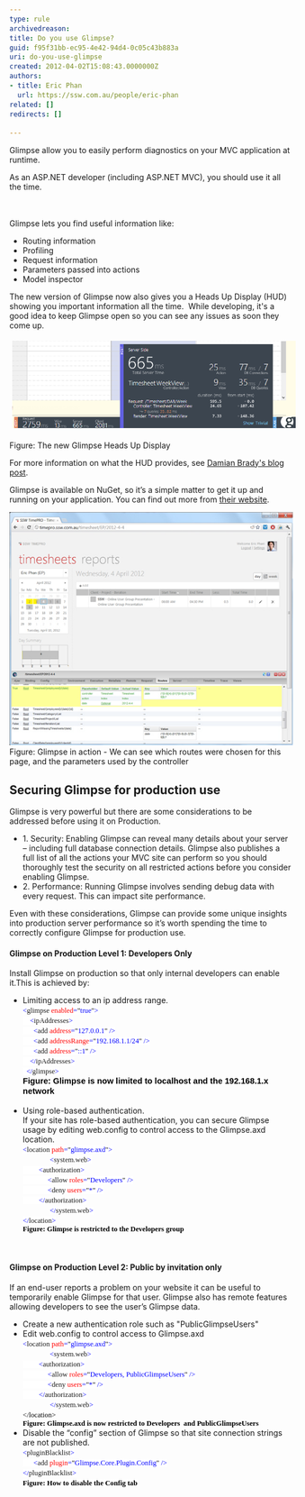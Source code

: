 ```yaml
---
type: rule
archivedreason: 
title: Do you use Glimpse?
guid: f95f31bb-ec95-4e42-94d4-0c05c43b883a
uri: do-you-use-glimpse
created: 2012-04-02T15:08:43.0000000Z
authors:
- title: Eric Phan
  url: https://ssw.com.au/people/eric-phan
related: []
redirects: []

---
```



Glimpse allow you to easily perform diagnostics on your MVC application at runtime.<div>As an ASP.NET developer (including ASP.NET MVC), you should use it all the time.</div>
<br><excerpt class='endintro'></excerpt><br>
<p>Glimpse lets you find useful information like:</p>
<ul><li>Routing information</li>
<li>Profiling</li>
<li>Request information</li>
<li>Parameters passed into actions</li>
<li>Model inspector</li></ul>
<p>The new version of Glimpse now also gives you a Heads Up Display (HUD) showing you important information all the time.  While developing, it's a good idea to keep Glimpse open so you can see any issues as soon they come up.</p><p><img src="GlimpseHeadsUpDisplay.png" alt="GlimpseHeadsUpDisplay.png" style="margin:5px;width:650px;" /><br></p><p><span class="ssw-rteStyle-FigureNormal">Figure: The new Glimpse Heads Up Display</span></p><p>For more information on what the HUD provides, see <a href="http://blog.damianbrady.com.au/2013/06/12/glimpse-heads-up-display-released/">Damian Brady's blog post​</a>.</p><p>Glimpse is available on NuGet, so it’s a simple matter to get it up and running on your application. You can find out more from <a href="http://getglimpse.com/" target="_blank">their website</a>.</p>
<img class="ms-rteCustom-ImageArea" alt="glimpse.png" src="glimpse.png" /> <span class="ms-rteCustom-FigureNormal">Figure: Glimpse in action - We can see which routes were chosen for this page, and the parameters used by the controller</span><span class="ms-rteCustom-FigureNormal"></span> <h2>Securing Glimpse for production use</h2>
<p>Glimpse is very powerful but there are some considerations to be addressed before using it on Production. </p>
<ul><li>1. Security: Enabling Glimpse can reveal many details about your server – including full database connection details. Glimpse also publishes a full list of all the actions your MVC site can perform so you should thoroughly test the security on all restricted actions before you consider enabling Glimpse. </li>
<li>2. Performance: Running Glimpse involves sending debug data with every request. This can impact site performance. </li></ul>
<p>Even with these considerations, Glimpse can provide some unique insights into production server performance so it’s worth spending the time to correctly configure Glimpse for production use.</p>
<h4>Glimpse on Production Level 1: Developers Only</h4>
<p>Install Glimpse on production so that only internal developers can enable it.This is achieved by: </p>
<ul><li>Limiting access to an ip address range. <br><div style="margin:0cm 0cm 0pt;"><span style="font-size:9.5pt;font-family:consolas;background-color:white;color:blue;">&lt;</span><span style="font-size:9.5pt;font-family:consolas;background-color:white;">glimpse</span><span style="font-size:9.5pt;font-family:consolas;background-color:white;color:blue;"> </span><span style="font-size:9.5pt;font-family:consolas;background-color:white;color:red;">enabled</span><span style="font-size:9.5pt;font-family:consolas;background-color:white;color:blue;">=</span><span style="font-size:9.5pt;font-family:consolas;background-color:white;color:black;">"</span><span style="font-size:9.5pt;font-family:consolas;background-color:white;color:blue;">true</span><span style="font-size:9.5pt;font-family:consolas;background-color:white;color:black;">"</span><span style="font-size:9.5pt;font-family:consolas;background-color:white;color:blue;">&gt;</span><span style="font-size:9.5pt;font-family:consolas;background-color:white;color:black;"></span></div>
<div style="margin:0cm 0cm 0pt;"><span style="font-size:9.5pt;font-family:consolas;background-color:white;color:blue;">    &lt;</span><span style="font-size:9.5pt;font-family:consolas;background-color:white;">ipAddresses</span><span style="font-size:9.5pt;font-family:consolas;background-color:white;color:blue;">&gt;</span><span style="font-size:9.5pt;font-family:consolas;background-color:white;color:black;"></span></div>
<div style="margin:0cm 0cm 0pt;"><span style="font-size:9.5pt;font-family:consolas;background-color:white;color:blue;">      &lt;</span><span style="font-size:9.5pt;font-family:consolas;background-color:white;">add</span><span style="font-size:9.5pt;font-family:consolas;background-color:white;color:blue;"> </span><span style="font-size:9.5pt;font-family:consolas;background-color:white;color:red;">address</span><span style="font-size:9.5pt;font-family:consolas;background-color:white;color:blue;">=</span><span style="font-size:9.5pt;font-family:consolas;background-color:white;color:black;">"</span><span style="font-size:9.5pt;font-family:consolas;background-color:white;color:blue;">127.0.0.1</span><span style="font-size:9.5pt;font-family:consolas;background-color:white;color:black;">"</span><span style="font-size:9.5pt;font-family:consolas;background-color:white;color:blue;"> /&gt;</span><span style="font-size:9.5pt;font-family:consolas;background-color:white;color:black;"></span></div>
<div style="margin:0cm 0cm 0pt;"><span style="font-size:9.5pt;font-family:consolas;background-color:white;color:blue;">      &lt;</span><span style="font-size:9.5pt;font-family:consolas;background-color:white;">add</span><span style="font-size:9.5pt;font-family:consolas;background-color:white;color:blue;"> </span><span style="font-size:9.5pt;font-family:consolas;background-color:white;color:red;">addressRange</span><span style="font-size:9.5pt;font-family:consolas;background-color:white;color:blue;">=</span><span style="font-size:9.5pt;font-family:consolas;background-color:white;color:black;">"</span><span style="font-size:9.5pt;font-family:consolas;background-color:white;color:blue;">192.168.1.1/24</span><span style="font-size:9.5pt;font-family:consolas;background-color:white;color:black;">"</span><span style="font-size:9.5pt;font-family:consolas;background-color:white;color:blue;"> /&gt;</span><span style="font-size:9.5pt;font-family:consolas;background-color:white;color:black;"></span></div>
<div style="margin:0cm 0cm 0pt;"><span style="font-size:9.5pt;font-family:consolas;background-color:white;color:blue;">      &lt;</span><span style="font-size:9.5pt;font-family:consolas;background-color:white;">add</span><span style="font-size:9.5pt;font-family:consolas;background-color:white;color:blue;"> </span><span style="font-size:9.5pt;font-family:consolas;background-color:white;color:red;">address</span><span style="font-size:9.5pt;font-family:consolas;background-color:white;color:blue;">=</span><span style="font-size:9.5pt;font-family:consolas;background-color:white;color:black;">"</span><span style="font-size:9.5pt;font-family:consolas;background-color:white;color:blue;">::1</span><span style="font-size:9.5pt;font-family:consolas;background-color:white;color:black;">"</span><span style="font-size:9.5pt;font-family:consolas;background-color:white;color:blue;"> /&gt;</span><span style="font-size:9.5pt;font-family:consolas;background-color:white;color:black;"></span></div>
<div style="margin:0cm 0cm 0pt;"><span style="font-size:9.5pt;font-family:consolas;background-color:white;color:blue;">    &lt;/</span><span style="font-size:9.5pt;font-family:consolas;background-color:white;">ipAddresses</span><span style="font-size:9.5pt;font-family:consolas;background-color:white;color:blue;">&gt;</span><span style="font-size:9.5pt;font-family:consolas;background-color:white;color:black;"></span></div>
<span style="font-size:9.5pt;font-family:consolas;background-color:white;color:blue;">  &lt;/</span><span style="font-size:9.5pt;font-family:consolas;background-color:white;">glimpse</span><span style="font-size:9.5pt;font-family:consolas;background-color:white;color:blue;">&gt;<br><span style="font-size:11pt;font-family:calibri, sans-serif;color:#000000;"><strong>Figure: Glimpse is now limited to localhost and the 192.168.1.x network</strong></span></span><span style="font-size:11pt;font-family:calibri, sans-serif;"><br><br></span></li>
<li>Using role-based authentication.<br>If your site has role-based authentication, you can secure Glimpse usage by editing web.config to control access to the Glimpse.axd location.<br><div style="margin:0cm 0cm 0pt;"><span style="font-size:9.5pt;font-family:consolas;background-color:white;color:blue;">&lt;</span><span style="font-size:9.5pt;font-family:consolas;background-color:white;">location</span><span style="font-size:9.5pt;font-family:consolas;background-color:white;color:blue;"> </span><span style="font-size:9.5pt;font-family:consolas;background-color:white;color:red;">path</span><span style="font-size:9.5pt;font-family:consolas;background-color:white;color:blue;">=</span><span style="font-size:9.5pt;font-family:consolas;background-color:white;color:black;">"</span><span style="font-size:9.5pt;font-family:consolas;background-color:white;color:blue;">glimpse.axd</span><span style="font-size:9.5pt;font-family:consolas;background-color:white;color:black;">"</span><span style="font-size:9.5pt;font-family:consolas;background-color:white;color:blue;">&gt;</span><span style="font-size:9.5pt;font-family:consolas;background-color:white;color:black;"></span></div>
<div style="margin:0cm 0cm 0pt;text-indent:36pt;"><span style="font-size:9.5pt;font-family:consolas;background-color:white;color:blue;">&lt;</span><span style="font-size:9.5pt;font-family:consolas;background-color:white;">system.web</span><span style="font-size:9.5pt;font-family:consolas;background-color:white;color:blue;">&gt;</span><span style="font-size:9.5pt;font-family:consolas;background-color:white;color:black;"></span></div>
<div style="margin:0cm 0cm 0pt;"><span style="font-size:9.5pt;font-family:consolas;background-color:white;color:blue;">         &lt;</span><span style="font-size:9.5pt;font-family:consolas;background-color:white;">authorization</span><span style="font-size:9.5pt;font-family:consolas;background-color:white;color:blue;">&gt;</span><span style="font-size:9.5pt;font-family:consolas;background-color:white;color:black;"></span></div>
<div style="margin:0cm 0cm 0pt;"><span style="font-size:9.5pt;font-family:consolas;background-color:white;color:blue;">              &lt;</span><span style="font-size:9.5pt;font-family:consolas;background-color:white;">allow</span><span style="font-size:9.5pt;font-family:consolas;background-color:white;color:blue;"> </span><span style="font-size:9.5pt;font-family:consolas;background-color:white;color:red;">roles</span><span style="font-size:9.5pt;font-family:consolas;background-color:white;color:blue;">=</span><span style="font-size:9.5pt;font-family:consolas;background-color:white;color:black;">"</span><span style="font-size:9.5pt;font-family:consolas;background-color:white;color:blue;">Developers</span><span style="font-size:9.5pt;font-family:consolas;background-color:white;color:black;">"</span><span style="font-size:9.5pt;font-family:consolas;background-color:white;color:blue;"> /&gt;</span><span style="font-size:9.5pt;font-family:consolas;background-color:white;color:black;"></span></div>
<div style="margin:0cm 0cm 0pt;"><span style="font-size:9.5pt;font-family:consolas;background-color:white;color:blue;">              &lt;</span><span style="font-size:9.5pt;font-family:consolas;background-color:white;">deny</span><span style="font-size:9.5pt;font-family:consolas;background-color:white;color:blue;"> </span><span style="font-size:9.5pt;font-family:consolas;background-color:white;color:red;">users</span><span style="font-size:9.5pt;font-family:consolas;background-color:white;color:blue;">=</span><span style="font-size:9.5pt;font-family:consolas;background-color:white;color:black;">"</span><span style="font-size:9.5pt;font-family:consolas;background-color:white;color:blue;">*</span><span style="font-size:9.5pt;font-family:consolas;background-color:white;color:black;">"</span><span style="font-size:9.5pt;font-family:consolas;background-color:white;color:blue;"> /&gt;</span><span style="font-size:9.5pt;font-family:consolas;background-color:white;color:black;"></span></div>
<div style="margin:0cm 0cm 0pt;"><span style="font-size:9.5pt;font-family:consolas;background-color:white;color:blue;">         &lt;/</span><span style="font-size:9.5pt;font-family:consolas;background-color:white;">authorization</span><span style="font-size:9.5pt;font-family:consolas;background-color:white;color:blue;">&gt;</span><span style="font-size:9.5pt;font-family:consolas;background-color:white;color:black;"></span></div>
<div style="margin:0cm 0cm 0pt;text-indent:36pt;"><span style="font-size:9.5pt;font-family:consolas;background-color:white;color:blue;">&lt;/</span><span style="font-size:9.5pt;font-family:consolas;background-color:white;">system.web</span><span style="font-size:9.5pt;font-family:consolas;background-color:white;color:blue;">&gt;</span><span style="font-size:9.5pt;font-family:consolas;background-color:white;color:black;"></span></div>
<div style="margin:0cm 0cm 0pt;"><span style="font-size:9.5pt;font-family:consolas;background-color:white;color:blue;">&lt;/</span><span style="font-size:9.5pt;font-family:consolas;background-color:white;">location</span><span style="font-size:9.5pt;font-family:consolas;background-color:white;color:blue;">&gt;</span><span style="font-size:9.5pt;font-family:consolas;color:blue;"> <div style="color:#000000;margin:0cm 0cm 0pt;"><b><font face="Calibri">Figure: Glimpse is restricted to the Developers group</font></b></div></span></div></li></ul>
<p> </p>
<h4>Glimpse on Production Level 2: Public by invitation only</h4>
<p>If an end-user reports a problem on your website it can be useful to temporarily enable Glimpse for that user. Glimpse also has remote features allowing developers to see the user’s Glimpse data. </p>
<ul><li>Create a new authentication role such as "PublicGlimpseUsers"</li>
<li>Edit web.config to control access to Glimpse.axd<br><div style="margin:0cm 0cm 0pt;"><span style="font-size:9.5pt;font-family:consolas;background-color:white;color:blue;">&lt;</span><span style="font-size:9.5pt;font-family:consolas;background-color:white;">location</span><span style="font-size:9.5pt;font-family:consolas;background-color:white;color:blue;"> </span><span style="font-size:9.5pt;font-family:consolas;background-color:white;color:red;">path</span><span style="font-size:9.5pt;font-family:consolas;background-color:white;color:blue;">=</span><span style="font-size:9.5pt;font-family:consolas;background-color:white;color:black;">"</span><span style="font-size:9.5pt;font-family:consolas;background-color:white;color:blue;">glimpse.axd</span><span style="font-size:9.5pt;font-family:consolas;background-color:white;color:black;">"</span><span style="font-size:9.5pt;font-family:consolas;background-color:white;color:blue;">&gt;</span><span style="font-size:9.5pt;font-family:consolas;background-color:white;color:black;"></span></div>
<div style="margin:0cm 0cm 0pt;text-indent:36pt;"><span style="font-size:9.5pt;font-family:consolas;background-color:white;color:blue;">&lt;</span><span style="font-size:9.5pt;font-family:consolas;background-color:white;">system.web</span><span style="font-size:9.5pt;font-family:consolas;background-color:white;color:blue;">&gt;</span><span style="font-size:9.5pt;font-family:consolas;background-color:white;color:black;"></span></div>
<div style="margin:0cm 0cm 0pt;"><span style="font-size:9.5pt;font-family:consolas;background-color:white;color:blue;">         &lt;</span><span style="font-size:9.5pt;font-family:consolas;background-color:white;">authorization</span><span style="font-size:9.5pt;font-family:consolas;background-color:white;color:blue;">&gt;</span><span style="font-size:9.5pt;font-family:consolas;background-color:white;color:black;"></span></div>
<div style="margin:0cm 0cm 0pt;"><span style="font-size:9.5pt;font-family:consolas;background-color:white;color:blue;">              &lt;</span><span style="font-size:9.5pt;font-family:consolas;background-color:white;">allow</span><span style="font-size:9.5pt;font-family:consolas;background-color:white;color:blue;"> </span><span style="font-size:9.5pt;font-family:consolas;background-color:white;color:red;">roles</span><span style="font-size:9.5pt;font-family:consolas;background-color:white;color:blue;">=</span><span style="font-size:9.5pt;font-family:consolas;background-color:white;color:black;">"</span><span style="font-size:9.5pt;font-family:consolas;background-color:white;color:blue;">Developers, PublicGlimpseUsers</span><span style="font-size:9.5pt;font-family:consolas;background-color:white;color:black;">"</span><span style="font-size:9.5pt;font-family:consolas;background-color:white;color:blue;"> /&gt;</span><span style="font-size:9.5pt;font-family:consolas;background-color:white;color:black;"></span></div>
<div style="margin:0cm 0cm 0pt;"><span style="font-size:9.5pt;font-family:consolas;background-color:white;color:blue;">              &lt;</span><span style="font-size:9.5pt;font-family:consolas;background-color:white;">deny</span><span style="font-size:9.5pt;font-family:consolas;background-color:white;color:blue;"> </span><span style="font-size:9.5pt;font-family:consolas;background-color:white;color:red;">users</span><span style="font-size:9.5pt;font-family:consolas;background-color:white;color:blue;">=</span><span style="font-size:9.5pt;font-family:consolas;background-color:white;color:black;">"</span><span style="font-size:9.5pt;font-family:consolas;background-color:white;color:blue;">*</span><span style="font-size:9.5pt;font-family:consolas;background-color:white;color:black;">"</span><span style="font-size:9.5pt;font-family:consolas;background-color:white;color:blue;"> /&gt;</span><span style="font-size:9.5pt;font-family:consolas;background-color:white;color:black;"></span></div>
<div style="margin:0cm 0cm 0pt;"><span style="font-size:9.5pt;font-family:consolas;background-color:white;color:blue;">         &lt;/</span><span style="font-size:9.5pt;font-family:consolas;background-color:white;">authorization</span><span style="font-size:9.5pt;font-family:consolas;background-color:white;color:blue;">&gt;</span><span style="font-size:9.5pt;font-family:consolas;background-color:white;color:black;"></span></div>
<div style="margin:0cm 0cm 0pt;text-indent:36pt;"><span style="font-size:9.5pt;font-family:consolas;background-color:white;color:blue;">&lt;/</span><span style="font-size:9.5pt;font-family:consolas;background-color:white;">system.web</span><span style="font-size:9.5pt;font-family:consolas;background-color:white;color:blue;">&gt;</span><span style="font-size:9.5pt;font-family:consolas;background-color:white;color:black;"></span></div>
<div style="margin:0cm 0cm 0pt;"><span style="font-size:9.5pt;font-family:consolas;background-color:white;color:#000000;">&lt;/</span><span style="font-size:9.5pt;font-family:consolas;background-color:white;color:#000000;">location</span><span style="font-size:9.5pt;font-family:consolas;background-color:white;color:#000000;">&gt;</span><span style="font-size:9.5pt;font-family:consolas;color:blue;"><span style="color:#000000;"> </span><div style="margin:0cm 0cm 0pt;"><b><font face="Calibri"><span style="color:#000000;">Figure: Glimpse.axd is now restricted to Developers  and PublicGlimpseUsers </span><br></font></b></div></span></div></li>
<li>Disable the “config” section of Glimpse so that site connection strings are not published. <br><div style="margin:0cm 0cm 0pt;"><span style="font-size:9.5pt;font-family:consolas;background-color:white;color:blue;">&lt;</span><span style="font-size:9.5pt;font-family:consolas;background-color:white;">pluginBlacklist</span><span style="font-size:9.5pt;font-family:consolas;background-color:white;color:blue;">&gt;</span><span style="font-size:9.5pt;font-family:consolas;background-color:white;color:black;"></span></div>
<div style="margin:0cm 0cm 0pt;"><span style="font-size:9.5pt;font-family:consolas;background-color:white;color:blue;">      &lt;</span><span style="font-size:9.5pt;font-family:consolas;background-color:white;">add</span><span style="font-size:9.5pt;font-family:consolas;background-color:white;color:blue;"> </span><span style="font-size:9.5pt;font-family:consolas;background-color:white;color:red;">plugin</span><span style="font-size:9.5pt;font-family:consolas;background-color:white;color:blue;">=</span><span style="font-size:9.5pt;font-family:consolas;background-color:white;color:black;">"</span><span style="font-size:9.5pt;font-family:consolas;background-color:white;color:blue;">Glimpse.Core.Plugin.Config</span><span style="font-size:9.5pt;font-family:consolas;background-color:white;color:black;">"</span><span style="font-size:9.5pt;font-family:consolas;background-color:white;color:blue;"> /&gt;</span><span style="font-size:9.5pt;font-family:consolas;background-color:white;color:black;"></span></div>
<div style="margin:0cm 0cm 0pt;"><span style="font-size:9.5pt;font-family:consolas;background-color:white;color:blue;">&lt;/</span><span style="font-size:9.5pt;font-family:consolas;background-color:white;">pluginBlacklist</span><span style="font-size:9.5pt;font-family:consolas;background-color:white;color:blue;">&gt;<br><b style="color:#000000;"><font face="Calibri">Figure: How to disable the Config tab </font></b></span><span style="font-size:9.5pt;font-family:consolas;color:blue;"></span></div></li>
<p> </p></ul>


